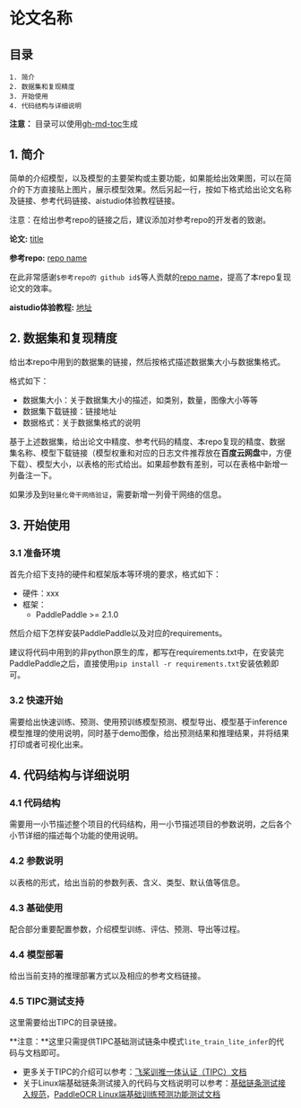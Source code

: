 # 论文名称

## 目录

```
1. 简介
2. 数据集和复现精度
3. 开始使用
4. 代码结构与详细说明
```

**注意：** 目录可以使用[gh-md-toc](https://github.com/ekalinin/github-markdown-toc)生成

## 1. 简介

简单的介绍模型，以及模型的主要架构或主要功能，如果能给出效果图，可以在简介的下方直接贴上图片，展示模型效果。然后另起一行，按如下格式给出论文名称及链接、参考代码链接、aistudio体验教程链接。

注意：在给出参考repo的链接之后，建议添加对参考repo的开发者的致谢。

**论文:** [title](url)

**参考repo:** [repo name](url)

在此非常感谢`$参考repo的 github id$`等人贡献的[repo name](url)，提高了本repo复现论文的效率。

**aistudio体验教程:** [地址](url)


## 2. 数据集和复现精度

给出本repo中用到的数据集的链接，然后按格式描述数据集大小与数据集格式。

格式如下：

- 数据集大小：关于数据集大小的描述，如类别，数量，图像大小等等
- 数据集下载链接：链接地址
- 数据格式：关于数据集格式的说明

基于上述数据集，给出论文中精度、参考代码的精度、本repo复现的精度、数据集名称、模型下载链接（模型权重和对应的日志文件推荐放在**百度云网盘**中，方便下载）、模型大小，以表格的形式给出。如果超参数有差别，可以在表格中新增一列备注一下。

如果涉及到`轻量化骨干网络验证`，需要新增一列骨干网络的信息。



## 3. 开始使用

### 3.1 准备环境

首先介绍下支持的硬件和框架版本等环境的要求，格式如下：

- 硬件：xxx
- 框架：
  - PaddlePaddle >= 2.1.0

然后介绍下怎样安装PaddlePaddle以及对应的requirements。

建议将代码中用到的非python原生的库，都写在requirements.txt中，在安装完PaddlePaddle之后，直接使用`pip install -r requirements.txt`安装依赖即可。


### 3.2 快速开始

需要给出快速训练、预测、使用预训练模型预测、模型导出、模型基于inference模型推理的使用说明，同时基于demo图像，给出预测结果和推理结果，并将结果打印或者可视化出来。

## 4. 代码结构与详细说明

### 4.1 代码结构

需要用一小节描述整个项目的代码结构，用一小节描述项目的参数说明，之后各个小节详细的描述每个功能的使用说明。

### 4.2 参数说明

以表格的形式，给出当前的参数列表、含义、类型、默认值等信息。

### 4.3 基础使用

配合部分重要配置参数，介绍模型训练、评估、预测、导出等过程。

### 4.4 模型部署

给出当前支持的推理部署方式以及相应的参考文档链接。

### 4.5 TIPC测试支持

这里需要给出TIPC的目录链接。

**注意：**这里只需提供TIPC基础测试链条中模式`lite_train_lite_infer`的代码与文档即可。

* 更多关于TIPC的介绍可以参考：[飞桨训推一体认证（TIPC）文档](https://github.com/PaddlePaddle/PaddleOCR/blob/dygraph/test_tipc/readme.md)
* 关于Linux端基础链条测试接入的代码与文档说明可以参考：[基础链条测试接入规范](https://github.com/PaddlePaddle/models/blob/tipc/docs/tipc_test/development_specification_docs/train_infer_python.md)，[PaddleOCR Linux端基础训练预测功能测试文档](https://github.com/PaddlePaddle/PaddleOCR/blob/dygraph/test_tipc/docs/test_train_inference_python.md)
